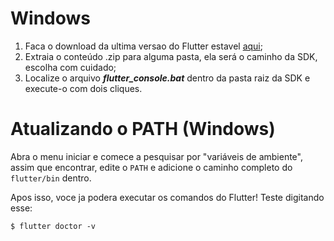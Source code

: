 # Windows

1. Faca o download da ultima versao do Flutter estavel [aqui](https://storage.googleapis.com/flutter_infra/releases/stable/windows/flutter_windows_v1.2.1-stable.zip "aqui");
2. Extraia o conteúdo .zip para alguma pasta, ela será o caminho da SDK, escolha com cuidado;
3. Localize o arquivo ***flutter_console.bat*** dentro da pasta raiz da SDK e execute-o com dois cliques.

# Atualizando o PATH (Windows)

Abra o menu iniciar e comece a pesquisar por "variáveis de ambiente", assim que encontrar, edite o `PATH` e adicione o caminho completo do `flutter/bin` dentro.

Apos isso, voce ja podera executar os comandos do Flutter! Teste digitando esse:

`$ flutter doctor -v`
